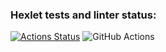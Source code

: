 ### Hexlet tests and linter status:
[![Actions Status](https://github.com/mashaanov/frontend-project-46/actions/workflows/hexlet-check.yml/badge.svg)](https://github.com/mashaanov/frontend-project-46/actions)
![GitHub Actions](https://github.com/mashaanov/frontend-project-46/actions/workflows/tests-and-linter-check.yml/badge.svg)

